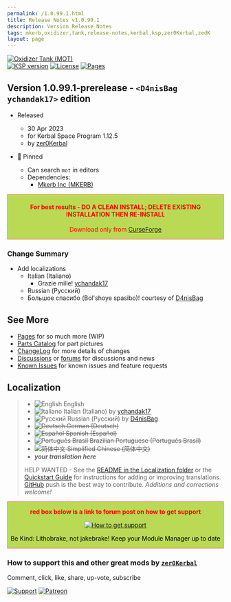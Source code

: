 ```yaml
---
permalink: /1.0.99.1.html
title: Release Notes v1.0.99.1
description: Version Release Notes
tags: mkerb,oxidizer,tank,release-notes,kerbal,ksp,zer0Kerbal,zedK
layout: page
---
```

<!-- ReleaseLayout.md v1.0.99.1
Oxidizer Tank (MOT)
created: 21 Mar 2023
updated: 30 Apr 2023

TEMPLATE: ReleaseLayout.md v1.3.5.1
created: 11 Aug 2018
updated: 13 Apr 2023 -->

[![Oxidizer Tank (MOT)][SHD:mod]][CRSFG:url]  
[![KSP version][SHD:ksp]][KSP:url] [![License][LIC:shd]][LIC:url] [![Pages][SHD:pages]][pages]

## Version 1.0.99.1-prerelease - `<D4nisBag ychandak17>` edition

* Released
  * 30 Apr 2023
  * for Kerbal Space Program 1.12.5
  * by [zer0Kerbal](https://github.com/zer0Kerbal)

* 📌 Pinned
  * Can search `mot` in editors
  * Dependencies:
    * [Mkerb Inc (MKERB)](https://www.curseforge.com/kerbal/ksp-mods/MkerbInc)

<div style="border:0.5px solid Tomato; background-color: #bada55; color: #FF0000; text-align:center"><h4>
<b>For best results - DO A CLEAN INSTALL; DELETE EXISTING INSTALLATION THEN RE-INSTALL</b></h4><p>Download only from <a href="https://www.curseforge.com/kerbal/ksp-mods/OxidizerTank/files">CurseForge</a></p></div>

### Change Summary

* Add localizations
  * Italian (Italiano)
    * Grazie mille! [ychandak17](https://github.com/ychandak17)
  * Russian (Русский)
  * Большое спасибо (Bol'shoye spasibo)! courtesy of [D4nisBag](https://github.com/D4nisBag)

## See More

* [Pages][pages] for so much more (WIP)
* [Parts Catalog][parts] for part pictures
* [ChangeLog][chlog] for more details of changes
* [Discussions][discu] or [forums][forum] for discussions and news
* [Known Issues][issue] for known issues and feature requests

## Localization

>* ![English][EN] English
>* ![Italiano][IT] Italian (Italiano) by [ychandak17](https://github.com/ychandak17)
>* ![Русский][RU] Russian (Русский) by [D4nisBag](https://github.com/D4nisBag)
>* ~~![Deutsch][DE] German (Deutsch)~~
>* ~~![Español][ES] Spanish (Español)~~
>* ~~![Português Brasil][BR] Brazilian Portuguese (Português Brasil)~~
>* ~~![简体中文][CN] Simplified Chinese (简体中文)~~
>* ***your translation here***
>
> HELP WANTED - See the [README in the Localization folder][lreadme] or the [Quickstart Guide][qstart] for instructions for adding or improving translations. [GitHub][GitHub:url] push is the best way to contribute. *Additions and corrections welcome!*

<div style="border:0.5px solid Tomato; background-color: #BADA55; color: #FF0000; text-align:center">
  <p><b>red box below is a link to forum post on how to get support</b></p>
  <a href="https://forum.kerbalspaceprogram.com/index.php?/topic/83212-*">
    <p><img src="https://i.postimg.cc/vHP6zmrw/image.png" alt="How to get support"></p></a>
  <p style="color: #000000;">Be Kind: Lithobrake, not jakebrake! Keep your Module Manager up to date</p>
</div>

### How to support this and other great mods by [`zer0Kerbal`][zer0Kerbal]  

Comment, click, like, share, up-vote, subscribe

[![Support][PAYPAL:img]][PAYPAL:url] [![Patreon][PATREON:img]][PATREON:url]

<!-- links -->
[chlog]: https://raw.githubusercontent.com/zer0Kerbal/OxidizerTank/master/changelog.md "Changelog"
[discu]: https://github.com/zer0Kerbal/OxidizerTank/discussions/ "Discussions"
[forum]: https://forum.kerbalspaceprogram.com/index.php?/topic/215723-*/ "Oxidizer Tank (MOT)"
[issue]: https://github.com/zer0Kerbal/OxidizerTank/issues/ "Issue Tracker"
[pages]: https://zer0kerbal.github.io/OxidizerTank/ "GitHub Pages"
[parts]: https://zer0kerbal.github.io/OxidizerTank/PartsCatalog "Parts Catalog"

<!-- shields -->
[SHD:mod]: https://img.shields.io/badge/Mkerb%20Oxidizer%20Tank%20(MOT)%20-v1.0.99.1--prerelease-BADA55.svg?style=plastic&labelColor=darkgreen/ "1.0.99.1-prerelease"
[SHD:pages]: https://img.shields.io/badge/GitHub-Pages-white?style=plastic&labelColor=9cf&logoColor=181717&logo=github/ "GitHub IO"

[CRSFG:url]: https://www.curseforge.com/kerbal/ksp-mods/OxidizerTank "CurseForge"
[GITHUB:url]: https://github.com/zer0Kerbal/OxidizerTank/ "GitHub"

[KSP:url]: http://kerbalspaceprogram.com/ "Kerbal Space Program"
[SHD:ksp]: https://img.shields.io/badge/KSP-1.12.5-blue.svg?style=plastic&labelColor=black/ "Kerbal Space Program"

<!--- license -->
[LIC:url]: https://www.gnu.org/licenses/gpl-3.0-standalone.html "GPL-3.0"
[LIC:shd]: https://img.shields.io/badge/License-GPL--3.0-A42E2B?labelColor=white&style=plastic&logoColor=A42E2B&logo=gnu "GPL-3.0"

[PAYPAL:img]: https://img.shields.io/badge/Buy%20me%20some%20-LFO-BADA55?style=for-the-badge&logo=paypal&labelColor=FFDD00 "PayPal"
[PAYPAL:url]: https://www.paypal.com/donate?hosted_button_id=DC22YHMEJREKL "PayPal"
[PATREON:img]: https://img.shields.io/badge/Patreon%20-Patreonize-FF424D?style=for-the-badge&logo=patreon "Patreon"
[PATREON:url]: https://www.patreon.com/zer0Kerbal/membership "Patreon"

[lreadme]: https://github.com/zer0Kerbal/zer0Kerbal/blob/master/Localization/readme.md "Localization Readme"
[qstart]: https://github.com/zer0Kerbal/zer0Kerbal/blob/master/Localization/quickstart.md "Quickstart"
[EN]: https://raw.githubusercontent.com/zer0Kerbal/zer0Kerbal/master/img/EN.png "English"
[BR]: https://raw.githubusercontent.com/zer0Kerbal/zer0Kerbal/master/img/BR.png "Português Brasil"
[CN]: https://raw.githubusercontent.com/zer0Kerbal/zer0Kerbal/master/img/CH.png "中文"
[DE]: https://raw.githubusercontent.com/zer0Kerbal/zer0Kerbal/master/img/DE.png "Deutsch"
[ES]: https://raw.githubusercontent.com/zer0Kerbal/zer0Kerbal/master/img/ES.png "Español"
[IT]: https://raw.githubusercontent.com/zer0Kerbal/zer0Kerbal/master/img/IT.png "Italiano"
[RU]: https://raw.githubusercontent.com/zer0Kerbal/zer0Kerbal/master/img/RU.png "Русский"

[zer0Kerbal]: https://forum.kerbalspaceprogram.com/index.php?/profile/190933-*/ "zer0Kerbal"

<!-- THIS FILE: CC BY-ND 4.0 by zer0Kerbal -->